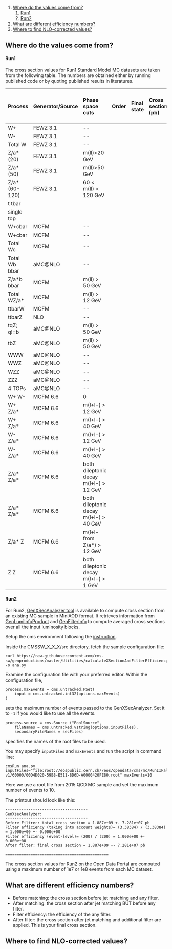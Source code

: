 1. [Where do the values come from?](#where)
   1. [Run1](#run1)
   2. [Run2](#run2)
2. [What are different efficiency numbers?](#what)
3. [Where to find NLO-corrected values?](#cmsguide)

## <a name="where">Where do the values come from?</a>

#### <a name="run1">Run1</a>

The cross section values for Run1 Standard Model MC datasets are taken from the following table. The numbers are obtained either by running published code or by quoting published results in literatures.

| Process       | Generator/Source | Phase space cuts     | Order | Final state | Cross section (pb) | Error (pb) scales (+/ PDF) | Comments |
| :------------ | :--------------- | :------------------- | :---- | :---------- | :----------------- | :------------------------- | :------- |
| W+            | FEWZ 3.1         | --                   |
| W-            | FEWZ 3.1         | --                   |
| Total W       | FEWZ 3.1         | --                   |
| Z/a*(20)      | FEWZ 3.1         | m(ll)>20 GeV         |
| Z/a* (50)     | FEWZ 3.1         | m(ll)>50 GeV         |
| Z/a* (60-120) | FEWZ 3.1         | 60 < m(ll) < 120 GeV |
| t tbar	       |                  |                      |
| single top    |                  |                      |
| W+cbar        | MCFM             | --                   |
| W+cbar        | MCFM             | --                   |
| Total Wc      | MCFM             | --                   |
| Total Wb bbar | aMC@NLO          | --                   |
| Z/a*b bbar    | MCFM             | m(ll) > 50 GeV       |
| Total WZ/a*   | MCFM             | m(ll) > 12 GeV       |
| ttbarW        | MCFM             | --                   |
| ttbarZ        | NLO              | --                   |
| tqZ; q!=b     | aMC@NLO          | m(ll) > 50 GeV       |
| tbZ           | aMC@NLO          | m(ll) > 50 GeV       |
| WWW           | aMC@NLO          | --                   |
| WWZ           | aMC@NLO          | --                   |
| WZZ           | aMC@NLO          | --                   |
| ZZZ           | aMC@NLO          | --                   |
| 4 TOPs        | aMC@NLO          | --                   |
| W+ W-         | MCFM 6.6         | 0                    |
| W+ Z/a*       | MCFM 6.6         | m(l+l-) > 12 GeV     |
| W+ Z/a*       | MCFM 6.6         | m(l+l-) > 40 GeV     |
| W- Z/a*       | MCFM 6.6         | m(l+l-) > 12 GeV     |
| W- Z/a*       | MCFM 6.6         | m(l+l-) > 40 GeV     |
| Z/a* Z/a*     | MCFM 6.6         | both dileptonic decay<br>m(l+l-) > 12 GeV |
| Z/a* Z/a*     | MCFM 6.6         | both dileptonic decay<br>m(l+l-) > 40 GeV |
| Z/a* Z        | MCFM 6.6         | m(l+l- from Z/a*) > 12 GeV |
| Z Z           | MCFM 6.6         | both dileptonic decay<br>m(l+l-) > 1 GeV  |

#### <a name="run2">Run2</a>

For Run2, [GenXSecAnalyzer tool](https://github.com/cms-sw/cmssw/blob/CMSSW_7_6_X/GeneratorInterface/Core/plugins/GenXSecAnalyzer.cc) is available to compute cross section from an existing MC sample in MiniAOD format. It retrieves information from [GenLumiInfoProduct](https://github.com/cms-sw/cmssw/blob/CMSSW_7_6_X/SimDataFormats/GeneratorProducts/interface/GenLumiInfoProduct.h) and [GenFilterInfo](https://github.com/cms-sw/cmssw/blob/CMSSW_7_6_X/SimDataFormats/GeneratorProducts/interface/GenFilterInfo.h) to compute averaged cross sections over all the input luminosity blocks.

Setup the cms environment following the [instruction](/docs/cms-getting-started-miniaod).

Inside the CMSSW_X_X_X/src directory, fetch the sample configuration file:
```
curl https://raw.githubusercontent.com/cms-sw/genproductions/master/Utilities/calculateXSectionAndFilterEfficiency/genXsec_cfg.py -o ana.py
```

Examine the configuration file with your preferred editor. Within the configuration file,

```
process.maxEvents = cms.untracked.PSet(
    input = cms.untracked.int32(options.maxEvents)
)
```
sets the maximum number of events passed to the GenXSecAnalyzer. Set it to `-1` if you would like to use all the events.

```
process.source = cms.Source ("PoolSource",
    fileNames = cms.untracked.vstring(options.inputFiles),
    secondaryFileNames = secFiles)
```
specifies the names of the root files to be used.

You may specify `inputFiles` and `maxEvents` and run the script in command line:
```
cmsRun ana.py inputFiles="file:root://eospublic.cern.ch//eos/opendata/cms/mc/RunIIFall15MiniAODv2/QCDJets_flat_pythia_shifted15mmvertex/MINIAODSIM/PU25nsData2015v1_Shifted15mmCollision2015_76X_mcRun2_asymptotic_v12-v1/60000/00D4D020-59B8-E511-8D6D-A0000420FE80.root" maxEvents=10
```

Here we use a root file from 2015 QCD MC sample and set the maximum number of events to 10.

The printout should look like this:
```
------------------------------------
GenXsecAnalyzer:
------------------------------------
Before Filtrer: total cross section = 1.887e+09 +- 7.281e+07 pb
Filter efficiency (taking into account weights)= (3.38384) / (3.38384) = 1.000e+00 +- 0.000e+00
Filter efficiency (event-level)= (200) / (200) = 1.000e+00 +- 0.000e+00
After filter: final cross section = 1.887e+09 +- 7.281e+07 pb

=============================================
```

The cross section values for Run2 on the Open Data Portal are computed using a maximum number of 1e7 or 1e8 events from each MC dataset.

<!---
To use a list of root files to compute the cross section for one sample or to automate the process for multiple samples, we need to first have a file list for each MC sample.

For example, if we would like to compute the cross section of *QCDuubar_Pt-15to3000_TuneZ2star_Flat_13TeV_pythia6* for 2015 collision data using all the files in this sample, we may first get the filelist from the [Open Data Portal](https://opendata.cern.ch/record/18392).

Download the filelist to CMSSW_X_X_X/src:
```
curl https://opendata.cern.ch/record/18392/files/CMS_mc_RunIIFall15MiniAODv2_QCDuubar_Pt-15to3000_TuneZ2star_Flat_13TeV_pythia6_MINIAODSIM_PU25nsData2015v1_76X_mcRun2_asymptotic_v12-v1_60000_file_index.txt -o filelist.txt
```
-->


## <a name="what">What are different efficiency numbers?</a>

- Before matching: the cross section before jet matching and any filter.
- After matching: the cross section after jet matching BUT before any filter.
- Filter efficiency: the efficiency of the any filter.
- After filter: the cross section after jet matching and additional filter are applied. This is your final cross section.

## <a name="where">Where to find NLO-corrected values?</a>


